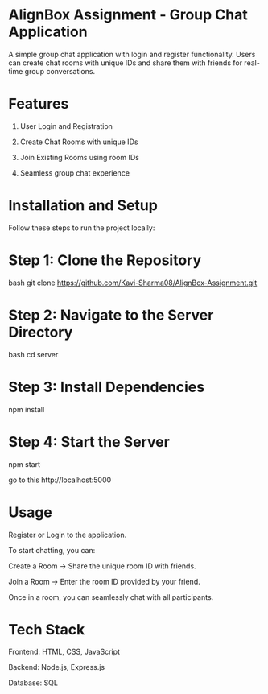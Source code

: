 # AlignBox Assignment - Group Chat Application

A simple group chat application with login and register functionality. Users can create chat rooms with unique IDs and share them with friends for real-time group conversations.

# Features
1) User Login and Registration

2) Create Chat Rooms with unique IDs

3) Join Existing Rooms using room IDs

4) Seamless group chat experience

# Installation and Setup
Follow these steps to run the project locally:

# Step 1: Clone the Repository
bash
git clone https://github.com/Kavi-Sharma08/AlignBox-Assignment.git
# Step 2: Navigate to the Server Directory
bash
cd server
# Step 3: Install Dependencies
npm install
# Step 4: Start the Server
npm start


go to this http://localhost:5000


# Usage
Register or Login to the application.

To start chatting, you can:

Create a Room → Share the unique room ID with friends.

Join a Room → Enter the room ID provided by your friend.

Once in a room, you can seamlessly chat with all participants.

# Tech Stack
Frontend: HTML, CSS, JavaScript

Backend: Node.js, Express.js

Database: SQL